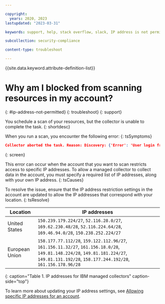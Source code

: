 ```yaml
---

copyright:
  years: 2020, 2023
lastupdated: "2023-03-31"

keywords: support, help, stack overflow, slack, IP address is not permitted, managed collector, IP addresses

subcollection: security-compliance

content-type: troubleshoot

---
```


{{site.data.keyword.attribute-definition-list}}

# Why am I blocked from scanning resources in my account?
{: #ip-address-not-permitted}
{: troubleshoot} 
{: support}

You schedule a scan of your resources, but the collector is unable to complete the task.
{: shortdesc}

When you run a scan, you encounter the following error:
{: tsSymptoms}

```json
Collector aborted the task. Reason: Discovery: {'Error': 'User login from given IP address is not permitted.'}
```
{: screen}

This error can occur when the account that you want to scan restricts access to specific IP addresses. To allow a managed collector to collect data in the account, you must specify a required list of IP addresses, along with your own IP address.
{: tsCauses}

To resolve the issue, ensure that the IP address restriction settings in the account are updated to allow the IP addresses that correspond with your location.
{: tsResolve}

| Location | IP addresses |
| --- | --- |
| United States | `150.239.179.224/27`, `52.116.28.0/27`, `169.62.230.48/28`, `52.116.224.64/28`, `169.46.94.0/28`, `150.238.252.224/27` |
| European Union | `158.177.77.112/28`, `159.122.112.96/27`, `161.156.11.32/27`, `161.156.18.0/28`, `149.81.148.224/28`, `149.81.181.224/27`, `149.81.131.192/28`, `158.177.244.192/28`, `161.156.178.96/28` |
{: caption="Table 1. IP addresses for IBM managed collectors" caption-side="top"}

To learn more about updating your IP address settings, see [Allowing specific IP addresses for an account](/docs/account?topic=account-ips#ips_account).

